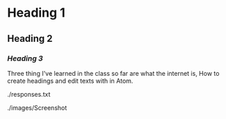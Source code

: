# Heading 1

## Heading 2

### ***Heading 3***


 Three thing I've learned in the class so far are what the internet is, How to create headings and edit texts with in Atom.

./responses.txt

./images/Screenshot
